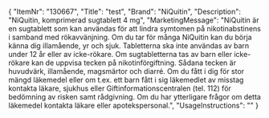 {
  "ItemNr": "130667",
  "Title": "test",
  "Brand": "NiQuitin",
  "Description": "NiQuitin, komprimerad sugtablett 4 mg",
  "MarketingMessage": "NiQuitin är en sugtablett som kan användas för att lindra symtomen på nikotinabstinens i samband med rökavvänjning.  Om du tar för många NiQuitin kan du börja känna dig illamående, yr och sjuk.  Tabletterna ska inte användas av barn under 12 år eller av icke-rökare. Om sugtabletterna tas av barn eller icke-rökare kan de uppvisa tecken på nikotinförgiftning. Sådana tecken är huvudvärk, illamående, magsmärtor och diarré.  Om du fått i dig för stor mängd läkemedel eller om t.ex. ett barn fått i sig läkemedlet av misstag kontakta läkare, sjukhus eller Giftinformationscentralen (tel. 112) för bedömning av risken samt rådgivning.  Om du har ytterligare frågor om detta läkemedel kontakta läkare eller apotekspersonal.",
  "UsageInstructions": ""
}